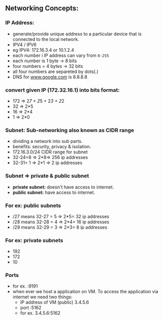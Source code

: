 ## Networking Concepts:

### IP Address:

- generate/provide unique address to a particular device that is connected to the local network.
- IPV4 / IPV6
- eg IPV4: 172.16.3.4 or 10.1.2.4
- each number i IP address can vary from `0-255`
- each number is 1 byte -> 8 bits
- four numbers = 4 bytes -> 32 bits
- all four numbers are separeted by dots(.)
- DNS for www.google.com is 8.8.8.8

### convert given IP (172.32.16.1) into bits format:

- 172 => 2*7 + 2*5 + 2*3 + 2*2
- 32 => 2\*5
- 16 => 2\*4
- 1 => 2\*0

### Subnet: Sub-networking also known as CIDR range

- dividing a network into sub parts.
- benefits: security, privacy & isolation.
- 172.16.3.0/24 CIDR range for subnet
- 32-24=8 => 2\*8=> 256 ip addresses
- 32-31= 1 => 2\*1 => 2 ip addresses

### Subnet => private & public subnet

- **private subnet:** doesn't have access to internet.
- **public subnet:** have access to internet.

### For ex: public subnets

- /27 means 32-27 = 5 => 2\*5= 32 ip addresses
- /28 means 32-28 = 4 => 2\*4= 16 ip addresses
- /29 means 32-29 = 3 => 2\*3= 8 ip addresses

### For ex: private subnets

- 192
- 172
- 10

### Ports

- for ex. :9191
- when ever we host a application on VM. To access the application via internet we need two things:
  - IP address of VM (public) 3.4.5.6
  - port :5162
  - for ex. 3.4.5.6:5162
